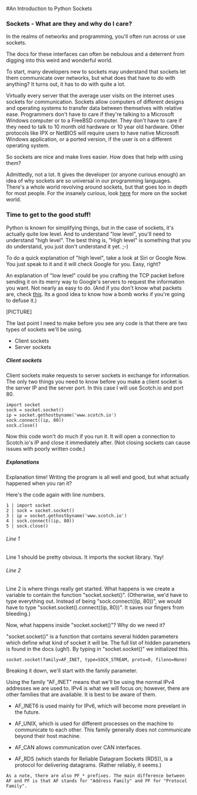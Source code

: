 #An Introduction to Python Sockets

### Sockets - What are they and why do I care?

In the realms of networks and programming, you'll often run across or use sockets.

The docs for these interfaces can often be nebulous and a deterrent from digging into this weird and wonderful world.

To start, many developers new to sockets may understand that sockets let them communicate over networks, but what does that have to do with anything? It turns out, it has to do with quite a lot.

Virtually every server that the average user visits on the internet uses sockets for communication. Sockets allow computers of different designs and operating systems to transfer data between themselves with relative ease. Programmers don't have to care if they're talking to a Microsoft Windows computer or to a FreeBSD computer. They don't have to care if they need to talk to 10 month old hardware or 10 year old hardware. Other protocols like IPX or NetBIOS will require users to have native Microsoft Windows application, or a ported version, if the user is on a different operating system.

So sockets are nice and make lives easier. How does that help with using them?

Admittedly, not a lot. It gives the developer (or anyone curious enough) an idea of why sockets are so universal in our programming languages. There's a whole world revolving around sockets, but that goes too in depth for most people. For the insanely curious, look [here](http://compnetworking.about.com/od/itinformationtechnology/l/aa083100a.htm) for more on the socket world.

### Time to get to the good stuff!

Python is known for simplifying things, but in the case of sockets, it's actually quite low level. And to understand "low level", you'll need to understand "high level". The best thing is, "High level" is something that you do understand, you just don't understand it yet. ;-)

To do a quick explanation of "high level", take a look at Siri or Google Now. You just speak to it and it will check Google for you. Easy, right?

An explanation of "low level" could be you crafting the TCP packet before sending it on its merry way to Google's servers to request the information you want. Not nearly as easy to do. (And if you don't know what packets are, check [this](http://computer.howstuffworks.com/question525.htm). Its a good idea to know how a bomb works if you're going to defuse it.)

[PICTURE]

The last point I need to make before you see any code is that there are two types of sockets we'll be using.

 - Client sockets
 - Server sockets

##### Client sockets

Client sockets make requests to server sockets in exchange for information. The only two things you need to know before you make a client socket is the server IP and the server port. In this case I will use Scotch.io and port 80.

```
import socket
sock = socket.socket()
ip = socket.gethostbyname('www.scotch.io')
sock.connect((ip, 80))
sock.close()
```
Now this code won't do much if you run it. It will open a connection to Scotch.io's IP and close it immediately after. (Not closing sockets can cause issues with poorly written code.)

##### Explanations

Explanation time! Writing the program is all well and good, but what actually happened when you ran it?

Here's the code again with line numbers.
```
1 | import socket
2 | sock = socket.socket()
3 | ip = socket.gethostbyname('www.scotch.io')
4 | sock.connect((ip, 80))
5 | sock.close()
```

###### Line 1
Line 1 should be pretty obvious. It imports the socket library. Yay!

###### Line 2
Line 2 is where things really get started. What happens is we create a variable to contain the function "socket.socket()". (Otherwise, we'd have to type everything out. Instead of being "sock.connect((ip, 80))", we would have to type "socket.socket().connect((ip, 80))". It saves our fingers from bleeding.)

Now, what happens inside "socket.socket()"? Why do we need it?

"socket.socket()" is a function that contains several hidden parameters which define what kind of socket it will be. The full list of hidden parameters is found in the docs (ugh!). By typing in "socket.socket()" we initialized this. 

```
socket.socket(family=AF_INET, type=SOCK_STREAM, proto=0, fileno=None)
```

Breaking it down, we'll start with the family parameter.

Using the family "AF_INET" means that we'll be using the normal IPv4 addresses we are used to. IPv4 is what we will focus on; however, there are other families that are available. It is best to be aware of them.

 - AF_INET6 is used mainly for IPv6, which will become more prevelant in the future.

 - AF_UNIX, which is used for different processes on the machine to communicate to each other. This family generally does not communicate beyond their host machine.

 - AF_CAN allows communication over CAN interfaces.

 - AF_RDS (which stands for Reliable Datagram Sockets (RDS)), is a protocol for delivering datagrams. (Rather reliably, it seems.)

```
As a note, there are also PF_* prefixes. The main difference between AF and PF is that AF stands for "Address Family" and PF for "Protocol Family".
```

